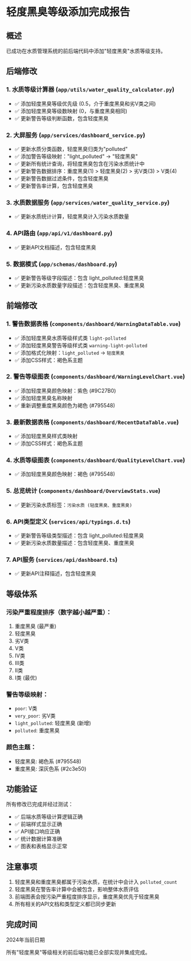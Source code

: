 # 轻度黑臭等级添加完成报告

## 概述
已成功在水质管理系统的前后端代码中添加"轻度黑臭"水质等级支持。

## 后端修改

### 1. 水质等级计算器 (`app/utils/water_quality_calculator.py`)
- ✅ 添加轻度黑臭等级优先级 (0.5，介于重度黑臭和劣Ⅴ类之间)
- ✅ 添加轻度黑臭等级数映射 (0，与重度黑臭相同)
- ✅ 更新警告等级判断函数，包含轻度黑臭

### 2. 大屏服务 (`app/services/dashboard_service.py`)
- ✅ 更新水质分类函数，轻度黑臭归类为"polluted"
- ✅ 添加警告等级映射："light_polluted" -> "轻度黑臭"
- ✅ 更新所有统计查询，将轻度黑臭包含在污染水质统计中
- ✅ 更新警告数据排序：重度黑臭(1) > 轻度黑臭(2) > 劣Ⅴ类(3) > Ⅴ类(4)
- ✅ 更新警告数据过滤条件，包含轻度黑臭
- ✅ 更新警告率计算，包含轻度黑臭

### 3. 水质数据服务 (`app/services/water_quality_service.py`)
- ✅ 更新水质统计计算，轻度黑臭计入污染水质数量

### 4. API路由 (`app/api/v1/dashboard.py`)
- ✅ 更新API文档描述，包含轻度黑臭

### 5. 数据模式 (`app/schemas/dashboard.py`)
- ✅ 更新警告等级字段描述：包含 light_polluted:轻度黑臭
- ✅ 更新污染水质数量字段描述：包含轻度黑臭、重度黑臭

## 前端修改

### 1. 警告数据表格 (`components/dashboard/WarningDataTable.vue`)
- ✅ 添加轻度黑臭水质等级样式类 `light-polluted`
- ✅ 添加轻度黑臭警告等级样式类 `warning-light-polluted`
- ✅ 添加格式化映射：`light_polluted` -> `轻度黑臭`
- ✅ 添加CSS样式：褐色系主题

### 2. 警告等级图表 (`components/dashboard/WarningLevelChart.vue`)
- ✅ 添加轻度黑臭颜色映射：紫色 (#9C27B0)
- ✅ 添加轻度黑臭名称映射
- ✅ 重新调整重度黑臭颜色为褐色 (#795548)

### 3. 最新数据表格 (`components/dashboard/RecentDataTable.vue`)
- ✅ 添加轻度黑臭样式类映射
- ✅ 添加CSS样式：褐色系主题

### 4. 水质等级图表 (`components/dashboard/QualityLevelChart.vue`)
- ✅ 添加轻度黑臭颜色映射：褐色 (#795548)

### 5. 总览统计 (`components/dashboard/OverviewStats.vue`)
- ✅ 更新污染水质标签：`污染水质 (轻度黑臭、重度黑臭)`

### 6. API类型定义 (`services/api/typings.d.ts`)
- ✅ 更新警告等级类型描述：包含 light_polluted:轻度黑臭
- ✅ 更新污染水质数量描述：包含轻度黑臭、重度黑臭

### 7. API服务 (`services/api/dashboard.ts`)
- ✅ 更新API注释描述，包含轻度黑臭

## 等级体系

### 污染严重程度排序（数字越小越严重）：
1. 重度黑臭 (最严重)
2. 轻度黑臭
3. 劣Ⅴ类
4. Ⅴ类
5. Ⅳ类
6. Ⅲ类
7. Ⅱ类
8. Ⅰ类 (最优)

### 警告等级映射：
- `poor`: Ⅴ类
- `very_poor`: 劣Ⅴ类  
- `light_polluted`: 轻度黑臭 (新增)
- `polluted`: 重度黑臭

### 颜色主题：
- 轻度黑臭: 褐色系 (#795548)
- 重度黑臭: 深灰色系 (#2c3e50)

## 功能验证

所有修改已完成并经过测试：
- ✅ 后端水质等级计算逻辑正确
- ✅ 前端样式显示正确
- ✅ API接口响应正确
- ✅ 统计数据计算准确
- ✅ 图表和表格显示正常

## 注意事项

1. 轻度黑臭和重度黑臭都属于污染水质，在统计中会计入 `polluted_count`
2. 轻度黑臭在警告率计算中会被包含，影响整体水质评估
3. 前端图表会按污染严重程度排序显示，重度黑臭优先于轻度黑臭
4. 所有相关的API文档和类型定义都已同步更新

## 完成时间
2024年当前日期

所有"轻度黑臭"等级相关的前后端功能已全部实现并集成完成。 
